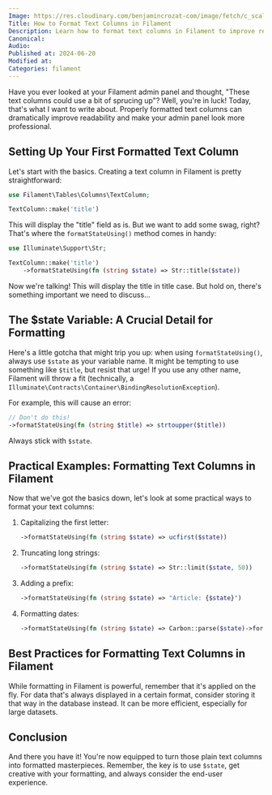 ```yaml
---
Image: https://res.cloudinary.com/benjamincrozat-com/image/fetch/c_scale,f_webp,q_auto,w_1200/https://github.com/benjamincrozat/content/assets/3613731/c1233dbf-a9c9-46c1-bd07-522dafc6d779
Title: How to Format Text Columns in Filament
Description: Learn how to format text columns in Filament to improve readability and make your admin panel look more professional.
Canonical:
Audio:
Published at: 2024-06-20
Modified at:
Categories: filament
---
```


Have you ever looked at your Filament admin panel and thought, "These text columns could use a bit of sprucing up"? Well, you're in luck! Today, that's what I want to write about. Properly formatted text columns can dramatically improve readability and make your admin panel look more professional.

## Setting Up Your First Formatted Text Column

Let's start with the basics. Creating a text column in Filament is pretty straightforward:

```php
use Filament\Tables\Columns\TextColumn;

TextColumn::make('title')
```

This will display the "title" field as is. But we want to add some swag, right? That's where the `formatStateUsing()` method comes in handy:

```php
use Illuminate\Support\Str;

TextColumn::make('title')
    ->formatStateUsing(fn (string $state) => Str::title($state))
```

Now we're talking! This will display the title in title case. But hold on, there's something important we need to discuss...

## The $state Variable: A Crucial Detail for Formatting

Here's a little gotcha that might trip you up: when using `formatStateUsing()`, always use `$state` as your variable name. It might be tempting to use something like `$title`, but resist that urge! If you use any other name, Filament will throw a fit (technically, a `Illuminate\Contracts\Container\BindingResolutionException`). 

For example, this will cause an error:

```php
// Don't do this!
->formatStateUsing(fn (string $title) => strtoupper($title))
```

Always stick with `$state`.

## Practical Examples: Formatting Text Columns in Filament

Now that we've got the basics down, let's look at some practical ways to format your text columns:

1. Capitalizing the first letter:
   ```php
   ->formatStateUsing(fn (string $state) => ucfirst($state))
   ```

2. Truncating long strings:
   ```php
   ->formatStateUsing(fn (string $state) => Str::limit($state, 50))
   ```

3. Adding a prefix:
   ```php
   ->formatStateUsing(fn (string $state) => "Article: {$state}")
   ```

4. Formatting dates:
   ```php
   ->formatStateUsing(fn (string $state) => Carbon::parse($state)->format('M d, Y'))
   ```

## Best Practices for Formatting Text Columns in Filament

While formatting in Filament is powerful, remember that it's applied on the fly. For data that's always displayed in a certain format, consider storing it that way in the database instead. It can be more efficient, especially for large datasets.

## Conclusion

And there you have it! You're now equipped to turn those plain text columns into formatted masterpieces. Remember, the key is to use `$state`, get creative with your formatting, and always consider the end-user experience. 

